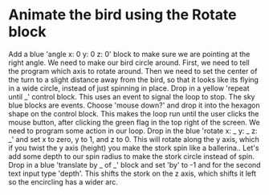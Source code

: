 # Animate the bird using the Rotate block

Add a blue 'angle x: 0 y: 0 z: 0' block to make sure we are pointing at the right angle. We need to make our bird circle around. First, we need to tell the program which axis to rotate around. Then we need to set the center of the turn to a slight distance away from the bird, so that it looks like its flying in a wide circle, instead of just spinning in place. Drop in a yellow 'repeat until _' control block. This uses an event to signal the loop to stop. The sky blue blocks are events. Choose 'mouse down?' and drop it into the hexagon shape on the control block. This makes the loop run until the user clicks the mouse button, after clicking the green flag in the top right of the screen. We need to program some action in our loop. Drop in the blue 'rotate x: _ y: _ z: _' and set x to zero, y to 1, and z to 0. This will rotate along the y axis, which if you twist the y axis (height) you make the stork spin like a ballerina.. Let's add some depth to our spin radius to make the stork circle instead of spin. Drop in a blue 'translate by _ of _' block and set 'by' to -1 and for the second text input type 'depth'. This shifts the stork on the z axis, which shifts it left so the encircling has a wider arc.
